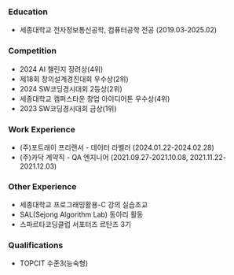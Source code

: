 ### Education
- 세종대학교 전자정보통신공학, 컴퓨터공학 전공 (2019.03-2025.02)

### Competition
- 2024 AI 챌린지 장려상(4위)
- 제18회 창의설계경진대회 우수상(2위)
- 2024 SW코딩경시대회 2등상(2위)
- 세종대학교 캠퍼스타운 창업 아이디어톤 우수상(4위)
- 2023 SW코딩경시대회 금상(1위)

### Work Experience
- (주)포트래이 프리랜서 - 데이터 라벨러 (2024.01.22-2024.02.28)
- (주)카닥 계약직 - QA 엔지니어 (2021.09.27-2021.10.08, 2021.11.22-2021.12.03) 


### Other Experience
- 세종대학교 프로그래밍활용-C 강의 실습조교
- SAL(Sejong Algorithm Lab) 동아리 활동
- 스파르타코딩클럽 서포터즈 르탄즈 3기

### Qualifications
- TOPCIT 수준3(능숙형)
